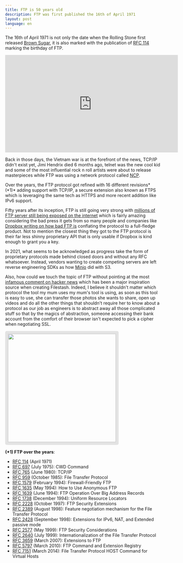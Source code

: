 ```yaml
---
title: FTP is 50 years old
description: FTP was first published the 16th of April 1971
layout: post
language: en
---
```


The 16th of April 1971 is not only the date when the Rolling Stone first released [Brown Sugar](https://en.wikipedia.org/wiki/Brown_Sugar_(Rolling_Stones_song)), it is also marked with the publication of [RFC 114](https://tools.ietf.org/html/rfc114) marking the birthday of FTP. 

<iframe width="560" height="315" src="https://www.youtube.com/embed/3B0Y3LUqr1Q" title="YouTube video player" frameborder="0" allow="accelerometer; autoplay; clipboard-write; encrypted-media; gyroscope; picture-in-picture" allowfullscreen></iframe>

Back in those days, the Vietnam war is at the forefront of the news, TCP/IP didn't exist yet, Jimi Hendrix died 6 months ago, telnet was the new cool kid and some of the most influential rock n roll artists were about to release masterpieces while FTP was using a network protocol called [NCP](https://en.wikipedia.org/wiki/Network_Control_Program).

Over the years, the FTP protocol got refined with 16 different revisions*(\*1)* adding support with TCP/IP, a secure extension also known as FTPS which is leveraging the same tech as HTTPS and more recent addition like IPv6 support.

Fifty years after its inception, FTP is still going very strong with [millions of FTP server still being exposed on the internet](https://www.shodan.io/search?query=ftp) which is fairly amazing considering the bad press it gets from so many people and companies like [Dropbox writing on how bad FTP is](https://www.dropbox.com/ftp) conflating the protocol to a full-fledge product. Not to mention the closest thing they got to the FTP protocol is their far less shinny proprietary API that is only usable if Dropbox is kind enough to grant you a key.

In 2021, what seems to be acknowledged as progress take the form of proprietary protocols made behind closed doors and without any RFC whatsoever. Instead, vendors wanting to create competing servers are left reverse engineering SDKs as how [Minio](https://min.io/) did with S3.

Also, how could we touch the topic of FTP without pointing at the most [infamous comment on hacker news](https://news.ycombinator.com/item?id=8863) which has been a major inspiration source when creating Filestash. Indeed, I believe it shouldn't matter which protocol the tool my mum uses my mum's tool is using, as soon as this tool is easy to use, she can transfer those photos she wants to share, open up videos and do all the other things that shouldn't require her to know about a protocol as our job as engineers is to abstract away all those complicated stuff so that by the magics of abstraction, someone accessing their bank account from the comfort of their browser isn't expected to pick a cipher when negotiating SSL.

<a href="/online-ftp-client.html"><img src="/img/screenshots/viewerpage.png" style="height: 350px;border: 9px solid #0000001a;border-radius: 5px;object-fit: cover;"/></a>

**(\*1) FTP over the years**:
- [RFC 114](https://tools.ietf.org/html/rfc114) (April 1971)
- [RFC 697](https://tools.ietf.org/html/rfc697) (July 1975): CWD Command
- [RFC 765](https://tools.ietf.org/html/rfc765) (June 1980): TCP/IP
- [RFC 959](https://tools.ietf.org/html/rfc959) (October 1985): File Transfer Protocol
- [RFC 1579](https://tools.ietf.org/html/rfc1579) (February 1994): Firewall-Friendly FTP
- [RFC 1635](https://tools.ietf.org/html/rfc1635) (May 1994): How to Use Anonymous FTP
- [RFC 1639](https://tools.ietf.org/html/rfc1639) (June 1994): FTP Operation Over Big Address Records
- [RFC 1738](https://tools.ietf.org/html/rfc1738) (December 1994): Uniform Resource Locators
- [RFC 2228](https://tools.ietf.org/html/rfc2228) (October 1997): FTP Security Extensions
- [RFC 2389](https://tools.ietf.org/html/rfc2389) (August 1998): Feature negotiation mechanism for the File Transfer Protocol
- [RFC 2428](https://tools.ietf.org/html/rfc2428) (September 1998): Extensions for IPv6, NAT, and Extended passive mode
- [RFC 2577](https://tools.ietf.org/html/rfc2577) (May 1999): FTP Security Considerations
- [RFC 2640](https://tools.ietf.org/html/rfc2640) (July 1999): Internationalization of the File Transfer Protocol
- [RFC 3659](https://tools.ietf.org/html/rfc3659) (March 2007): Extensions to FTP
- [RFC 5797](https://tools.ietf.org/html/rfc5797) (March 2010): FTP Command and Extension Registry
- [RFC 7151](https://tools.ietf.org/html/rfc7151) (March 2014): File Transfer Protocol HOST Command for Virtual Hosts

